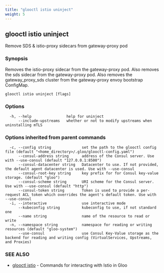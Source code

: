 ```yaml
---
title: "glooctl istio uninject"
weight: 5
---
```

## glooctl istio uninject

Remove SDS & istio-proxy sidecars from gateway-proxy pod

### Synopsis

Removes the istio-proxy sidecar from the gateway-proxy pod. Also removes the sds sidecar from the gateway-proxy pod. Also removes the gateway_proxy_sds cluster from the gateway-proxy envoy bootstrap ConfigMap.

```
glooctl istio uninject [flags]
```

### Options

```
  -h, --help                help for uninject
      --include-upstreams   whether or not to modify upstreams when uninstalling mTLS
```

### Options inherited from parent commands

```
  -c, --config string              set the path to the glooctl config file (default "<home_directory>/.gloo/glooctl-config.yaml")
      --consul-address string      address of the Consul server. Use with --use-consul (default "127.0.0.1:8500")
      --consul-datacenter string   Datacenter to use. If not provided, the default agent datacenter is used. Use with --use-consul
      --consul-root-key string     key prefix for for Consul key-value storage. (default "gloo")
      --consul-scheme string       URI scheme for the Consul server. Use with --use-consul (default "http")
      --consul-token string        Token is used to provide a per-request ACL token which overrides the agent's default token. Use with --use-consul
  -i, --interactive                use interactive mode
      --kubeconfig string          kubeconfig to use, if not standard one
      --name string                name of the resource to read or write
  -n, --namespace string           namespace for reading or writing resources (default "gloo-system")
      --use-consul                 use Consul Key-Value storage as the backend for reading and writing config (VirtualServices, Upstreams, and Proxies)
```

### SEE ALSO

* [glooctl istio](../glooctl_istio)	 - Commands for interacting with Istio in Gloo

